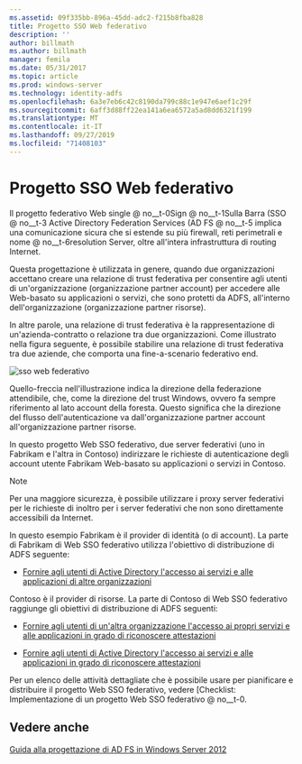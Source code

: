 ```yaml
---
ms.assetid: 09f335bb-896a-45dd-adc2-f215b8fba828
title: Progetto SSO Web federativo
description: ''
author: billmath
ms.author: billmath
manager: femila
ms.date: 05/31/2017
ms.topic: article
ms.prod: windows-server
ms.technology: identity-adfs
ms.openlocfilehash: 6a3e7eb6c42c8190da799c88c1e947e6aef1c29f
ms.sourcegitcommit: 6aff3d88ff22ea141a6ea6572a5ad8dd6321f199
ms.translationtype: MT
ms.contentlocale: it-IT
ms.lasthandoff: 09/27/2019
ms.locfileid: "71408103"
---
```

# <a name="federated-web-sso-design"></a>Progetto SSO Web federativo

Il progetto federativo Web single @ no__t-0Sign @ no__t-1Sulla Barra \(SSO @ no__t-3 Active Directory Federation Services \(AD FS @ no__t-5 implica una comunicazione sicura che si estende su più firewall, reti perimetrali e nome @ no__t-6resolution Server, oltre all'intera infrastruttura di routing Internet.  
  
Questa progettazione è utilizzata in genere, quando due organizzazioni accettano creare una relazione di trust federativa per consentire agli utenti di un'organizzazione \(organizzazione partner account\) per accedere alle Web\-basato su applicazioni o servizi, che sono protetti da ADFS, all'interno dell'organizzazione \(organizzazione partner risorse\).  
  
In altre parole, una relazione di trust federativa è la rappresentazione di un'azienda\-contratto o relazione tra due organizzazioni. Come illustrato nella figura seguente, è possibile stabilire una relazione di trust federativa tra due aziende, che comporta una fine\-a\-scenario federativo end.  
  
![sso web federativo](media/adfs2_FederatedWebSSODesign.gif)  
  
Quello\-freccia nell'illustrazione indica la direzione della federazione attendibile, che, come la direzione del trust Windows, ovvero fa sempre riferimento al lato account della foresta. Questo significa che la direzione del flusso dell'autenticazione va dall'organizzazione partner account all'organizzazione partner risorse.  
  
In questo progetto Web SSO federativo, due server federativi \(uno in Fabrikam e l'altra in Contoso\) indirizzare le richieste di autenticazione degli account utente Fabrikam Web\-basato su applicazioni o servizi in Contoso.  
  
> [!NOTE]  
> Per una maggiore sicurezza, è possibile utilizzare i proxy server federativi per le richieste di inoltro per i server federativi che non sono direttamente accessibili da Internet.  
  
In questo esempio Fabrikam è il provider di identità (o di account). La parte di Fabrikam di Web SSO federativo utilizza l'obiettivo di distribuzione di ADFS seguente:  
  
-   [Fornire agli utenti di Active Directory l'accesso ai servizi e alle applicazioni di altre organizzazioni](Provide-Your-Active-Directory-Users-Access-to-the-Applications-and-Services-of-Other-Organizations.md)  
  
Contoso è il provider di risorse. La parte di Contoso di Web SSO federativo raggiunge gli obiettivi di distribuzione di ADFS seguenti:  
  
-   [Fornire agli utenti di un'altra organizzazione l'accesso ai propri servizi e alle applicazioni in grado di riconoscere attestazioni](Provide-Users-in-Another-Organization-Access-to-Your-Claims-Aware-Applications-and-Services.md)  
  
-   [Fornire agli utenti di Active Directory l'accesso ai servizi e alle applicazioni in grado di riconoscere attestazioni](Provide-Your-Active-Directory-Users-Access-to-Your-Claims-Aware-Applications-and-Services.md)  
  
Per un elenco delle attività dettagliate che è possibile usare per pianificare e distribuire il progetto Web SSO federativo, vedere [Checklist: Implementazione di un progetto Web SSO federativo @ no__t-0.  
  
## <a name="see-also"></a>Vedere anche
[Guida alla progettazione di AD FS in Windows Server 2012](AD-FS-Design-Guide-in-Windows-Server-2012.md)
